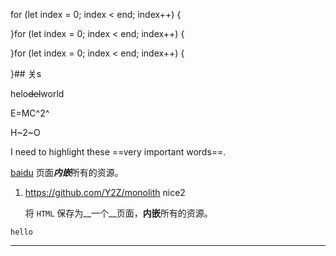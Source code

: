 for (let index = 0; index < end; index++) {
  
}for (let index = 0; index < end; index++) {
  
}for (let index = 0; index < end; index++) {
  
}## 关s


helo~~del~~world

E=MC^2^

H~2~O


I need to highlight these ==very important words==.


[baidu](https://baidu.com)
页面***内嵌***所有的资源。

1. https://github.com/Y2Z/monolith
    nice2

    将 `HTML` 保存为__一个__页面，**内嵌**所有的资源。

```
hello
```

---